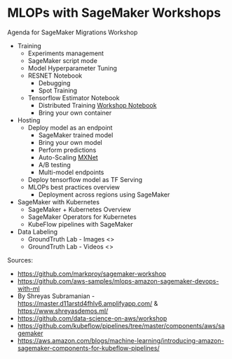# MLOPs with SageMaker Workshops


Agenda for SageMaker Migrations Workshop

* Training
    * Experiments management 
    * SageMaker script mode
    * Model Hyperparameter Tuning
    * RESNET Notebook
        * Debugging 
        * Spot Training
    * Tensorflow Estimator Notebook
        * Distributed Training [Workshop Notebook](https://github.com/vdabravolski/detectron2-sagemaker)
        * Bring your own container
* Hosting
    * Deploy model as an endpoint
        * SageMaker trained model 
        * Bring your own model 
        * Perform predictions
        * Auto-Scaling [MXNet](https://github.com/C24IO/SageMaker-CustomMXNet-Autoscaling)
        * A/B testing 
        * Multi-model endpoints
    * Deploy tensorflow model as TF Serving
    * MLOPs best practices overview
        * Deployment across regions using SageMaker 
* SageMaker with Kubernetes
    * SageMaker + Kubernetes Overview
    * SageMaker Operators for Kubernetes
    * KubeFlow pipelines with SageMaker     
* Data Labeling
    * GroundTruth Lab - Images <<link needed>>
    * GroundTruth Lab - Videos <<link needed>>


Sources:

* https://github.com/markproy/sagemaker-workshop
* https://github.com/aws-samples/mlops-amazon-sagemaker-devops-with-ml
* By Shreyas Subramanian - https://master.d11arstd4fhlv6.amplifyapp.com/ & https://www.shreyasdemos.ml/
* https://github.com/data-science-on-aws/workshop
* https://github.com/kubeflow/pipelines/tree/master/components/aws/sagemaker
* https://aws.amazon.com/blogs/machine-learning/introducing-amazon-sagemaker-components-for-kubeflow-pipelines/


